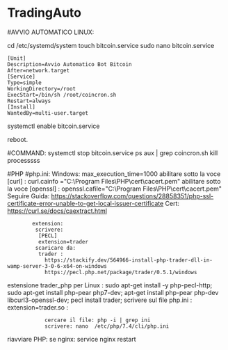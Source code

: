 # TradingAuto




#AVVIO AUTOMATICO LINUX:

cd /etc/systemd/system
touch bitcoin.service
sudo nano bitcoin.service


    [Unit]
    Description=Avvio Automatico Bot Bitcoin
    After=network.target
    [Service]
    Type=simple
    WorkingDirectory=/root
    ExecStart=/bin/sh /root/coincron.sh
    Restart=always
    [Install]
    WantedBy=multi-user.target



systemctl enable bitcoin.service

reboot.


#COMMAND:
systemctl stop bitcoin.service
ps aux | grep coincron.sh
kill processsss



#PHP
#php.ini:
       Windows:     max_execution_time=1000
              abilitare sotto la voce [curl] :
              curl.cainfo ="C:\Program Files\PHP\cert\cacert.pem"
              abilitare sotto la voce [openssl] :
              openssl.cafile="C:\Program Files\PHP\cert\cacert.pem"
            Seguire Guida: https://stackoverflow.com/questions/28858351/php-ssl-certificate-error-unable-to-get-local-issuer-certificate
            Cert: https://curl.se/docs/caextract.html

            extension:
             scrivere: 
              [PECL]
              extension=trader
             scaricare da: 
              trader :
                https://stackify.dev/564966-install-php-trader-dll-in-wamp-server-3-0-6-x64-on-windows
                https://pecl.php.net/package/trader/0.5.1/windows
			
estensione trader_php per Linux :
					sudo apt-get install -y php-pecl-http;
					sudo apt-get install php-pear php7-dev;
	apt-get install php-pear php-dev libcurl3-openssl-dev;
	pecl install trader;
	scrivere sul file php.ini : extension=trader.so :
	
				cercare il file: php -i | grep ini
				scrivere: nano  /etc/php/7.4/cli/php.ini
				
riavviare PHP:
		se nginx: service nginx restart





